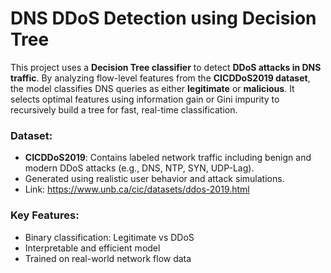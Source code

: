 # DNS DDoS Detection using Decision Tree

This project uses a **Decision Tree classifier** to detect **DDoS attacks in DNS traffic**. By analyzing flow-level features from the **CICDDoS2019 dataset**, the model classifies DNS queries as either **legitimate** or **malicious**. It selects optimal features using information gain or Gini impurity to recursively build a tree for fast, real-time classification.

### Dataset:

* **CICDDoS2019**: Contains labeled network traffic including benign and modern DDoS attacks (e.g., DNS, NTP, SYN, UDP-Lag).
* Generated using realistic user behavior and attack simulations.
* Link: https://www.unb.ca/cic/datasets/ddos-2019.html

### Key Features:

* Binary classification: Legitimate vs DDoS
* Interpretable and efficient model
* Trained on real-world network flow data
